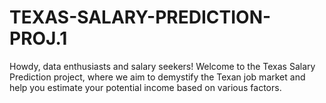 # TEXAS-SALARY-PREDICTION-PROJ.1
Howdy, data enthusiasts and salary seekers! Welcome to the Texas Salary Prediction project, where we aim to demystify the Texan job market and help you estimate your potential income based on various factors. 
